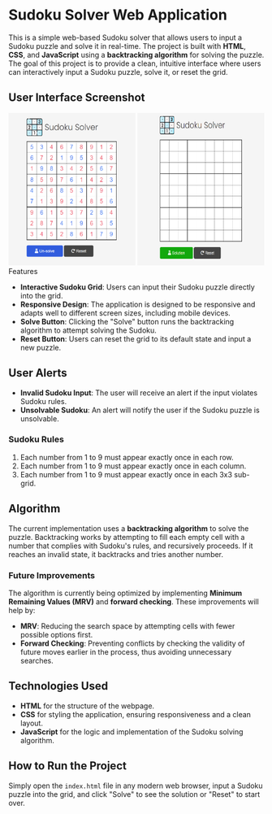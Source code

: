 # Sudoku Solver Web Application

This is a simple web-based Sudoku solver that allows users to input a Sudoku puzzle and solve it in real-time. The project is built with **HTML**, **CSS**, and **JavaScript** using a **backtracking algorithm** for solving the puzzle. The goal of this project is to provide a clean, intuitive interface where users can interactively input a Sudoku puzzle, solve it, or reset the grid.

## User Interface Screenshot

<img src="img/sudoku-screeshot-solved.png" alt="screenshot" width="250px" height="300px" />
<img src="img/sudoku-screenshot.png" alt="screenshot" width="250px" height="300px/>

## Features

- **Interactive Sudoku Grid**: Users can input their Sudoku puzzle directly into the grid.
- **Responsive Design**: The application is designed to be responsive and adapts well to different screen sizes, including mobile devices.
- **Solve Button**: Clicking the "Solve" button runs the backtracking algorithm to attempt solving the Sudoku.
- **Reset Button**: Users can reset the grid to its default state and input a new puzzle.

## User Alerts

- **Invalid Sudoku Input**: The user will receive an alert if the input violates Sudoku rules.
- **Unsolvable Sudoku**: An alert will notify the user if the Sudoku puzzle is unsolvable.

### Sudoku Rules

1. Each number from 1 to 9 must appear exactly once in each row.
2. Each number from 1 to 9 must appear exactly once in each column.
3. Each number from 1 to 9 must appear exactly once in each 3x3 sub-grid.

## Algorithm

The current implementation uses a **backtracking algorithm** to solve the puzzle. Backtracking works by attempting to fill each empty cell with a number that complies with Sudoku's rules, and recursively proceeds. If it reaches an invalid state, it backtracks and tries another number.

### Future Improvements

The algorithm is currently being optimized by implementing **Minimum Remaining Values (MRV)** and **forward checking**. These improvements will help by:

- **MRV**: Reducing the search space by attempting cells with fewer possible options first.
- **Forward Checking**: Preventing conflicts by checking the validity of future moves earlier in the process, thus avoiding unnecessary searches.

## Technologies Used

- **HTML** for the structure of the webpage.
- **CSS** for styling the application, ensuring responsiveness and a clean layout.
- **JavaScript** for the logic and implementation of the Sudoku solving algorithm.

## How to Run the Project

Simply open the `index.html` file in any modern web browser, input a Sudoku puzzle into the grid, and click "Solve" to see the solution or "Reset" to start over.
